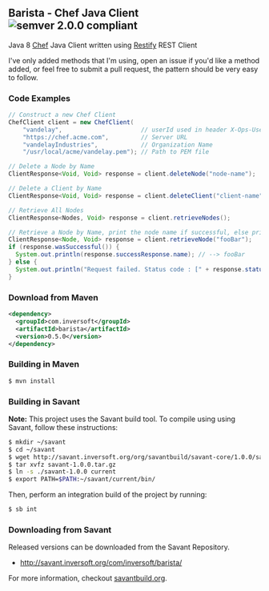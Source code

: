 ## Barista - Chef Java Client ![semver 2.0.0 compliant](http://img.shields.io/badge/semver-2.0.0-brightgreen.svg?style=flat-square)

Java 8 [Chef](https://www.chef.io/chef/) Java Client written using [Restify](https://github.com/inversoft/restify) REST Client

I've only added methods that I'm using, open an issue if you'd like a method added, or feel free to submit a pull request, the pattern should be very easy to follow.

### Code Examples
```java
// Construct a new Chef Client
ChefClient client = new ChefClient(
    "vandelay",                      // userId used in header X-Ops-UserId
    "https://chef.acme.com",         // Server URL
    "vandelayIndustries",            // Organization Name
    "/usr/local/acme/vandelay.pem"); // Path to PEM file

// Delete a Node by Name
ClientResponse<Void, Void> response = client.deleteNode("node-name");

// Delete a Client by Name
ClientResponse<Void, Void> response = client.deleteClient("client-name");

// Retrieve All Nodes
ClientResponse<Nodes, Void> response = client.retrieveNodes();

// Retrieve a Node by Name, print the node name if successful, else print the status code.
ClientResponse<Node, Void> response = client.retrieveNode("fooBar");
if (response.wasSuccessful()) {
  System.out.println(response.successResponse.name); // --> fooBar
} else {
  System.out.println("Request failed. Status code : [" + response.status + "]");
}
```

### Download from Maven 
```xml
<dependency>
  <groupId>com.inversoft</groupId>
  <artifactId>barista</artifactId>
  <version>0.5.0</version>
</dependency>
```

### Building in Maven

```bash
$ mvn install
```

### Building in Savant
**Note:** This project uses the Savant build tool. To compile using using Savant, follow these instructions:

```bash
$ mkdir ~/savant
$ cd ~/savant
$ wget http://savant.inversoft.org/org/savantbuild/savant-core/1.0.0/savant-1.0.0.tar.gz
$ tar xvfz savant-1.0.0.tar.gz
$ ln -s ./savant-1.0.0 current
$ export PATH=$PATH:~/savant/current/bin/
```

Then, perform an integration build of the project by running:
```bash
$ sb int
```

### Downloading from Savant
Released versions can be downloaded from the Savant Repository.
 
 * http://savant.inversoft.org/com/inversoft/barista/
 

For more information, checkout [savantbuild.org](http://savantbuild.org/).
